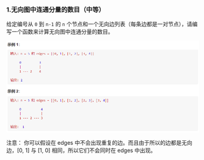 ### 1.无向图中连通分量的数目（中等）

给定编号从 `0` 到 `n-1` 的 `n` 个节点和一个无向边列表（每条边都是一对节点），请编写一个函数来计算无向图中连通分量的数目。

![image-20210218160539141](./image-20210218160539141.png)

注意：
你可以假设在 edges 中不会出现重复的边。而且由于所以的边都是无向边，[0, 1] 与 [1, 0] 相同，所以它们不会同时在 edges 中出现。
